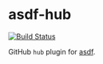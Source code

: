 # asdf-hub

[![Build Status](https://travis-ci.com/vixus0/asdf-hub.svg?branch=master)](https://travis-ci.com/vixus0/asdf-hub)

GitHub `hub` plugin for [asdf](https://asdf-vm.com).
